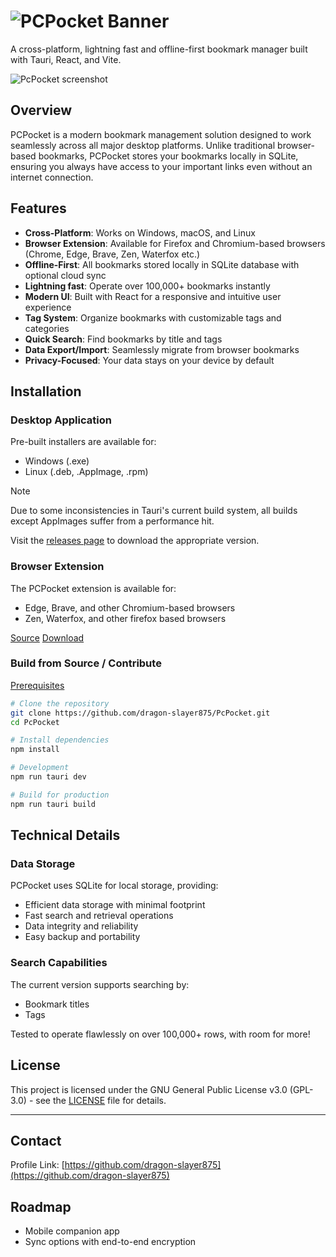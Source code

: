 # ![PCPocket Banner](https://github.com/user-attachments/assets/98e1ef3f-9e2d-47bc-8e6a-0a6f26b7ea36)

A cross-platform, lightning fast and offline-first bookmark manager built with Tauri, React, and Vite.

![PcPocket screenshot](https://github.com/user-attachments/assets/eebf43a1-9f1e-4707-89e2-549e9792a909)

## Overview

PCPocket is a modern bookmark management solution designed to work seamlessly across all major desktop platforms. Unlike traditional browser-based bookmarks, PCPocket stores your bookmarks locally in SQLite, ensuring you always have access to your important links even without an internet connection.

## Features

- **Cross-Platform**: Works on Windows, macOS, and Linux
- **Browser Extension**: Available for Firefox and Chromium-based browsers (Chrome, Edge, Brave, Zen, Waterfox etc.)
- **Offline-First**: All bookmarks stored locally in SQLite database with optional cloud sync
- **Lightning fast**: Operate over 100,000+ bookmarks instantly
- **Modern UI**: Built with React for a responsive and intuitive user experience
- **Tag System**: Organize bookmarks with customizable tags and categories
- **Quick Search**: Find bookmarks by title and tags
- **Data Export/Import**: Seamlessly migrate from browser bookmarks
- **Privacy-Focused**: Your data stays on your device by default

## Installation

### Desktop Application

Pre-built installers are available for:

- Windows (.exe)
- Linux (.deb, .AppImage, .rpm)

> [!NOTE]
> Due to some inconsistencies in Tauri's current build system, all builds except AppImages suffer from a performance hit.

Visit the [releases page](https://github.com/dragon-slayer875/PcPocket/releases) to download the appropriate version.

### Browser Extension

The PCPocket extension is available for:

- Edge, Brave, and other Chromium-based browsers
- Zen, Waterfox, and other firefox based browsers

[Source](https://github.com/dragon-slayer875/pcpocket-extension) [Download](https://github.com/dragon-slayer875/pcpocket-extension/releases)

### Build from Source / Contribute

[Prerequisites](https://tauri.app/start/prerequisites/)

```bash
# Clone the repository
git clone https://github.com/dragon-slayer875/PcPocket.git
cd PcPocket

# Install dependencies
npm install

# Development
npm run tauri dev

# Build for production
npm run tauri build
```

## Technical Details

### Data Storage

PCPocket uses SQLite for local storage, providing:

- Efficient data storage with minimal footprint
- Fast search and retrieval operations
- Data integrity and reliability
- Easy backup and portability

### Search Capabilities

The current version supports searching by:

- Bookmark titles
- Tags

Tested to operate flawlessly on over 100,000+ rows, with room for more!

## License

This project is licensed under the GNU General Public License v3.0 (GPL-3.0) - see the [LICENSE](LICENSE) file for details.

---

## Contact

Profile Link: [https://github.com/dragon-slayer875](https://github.com/dragon-slayer875)

## Roadmap

- Mobile companion app
- Sync options with end-to-end encryption
